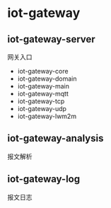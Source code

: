 # iot-gateway

## iot-gateway-server
网关入口

* iot-gateway-core
* iot-gateway-domain
* iot-gateway-main
* iot-gateway-mqtt
* iot-gateway-tcp
* iot-gateway-udp
* iot-gateway-lwm2m



## iot-gateway-analysis
报文解析

## iot-gateway-log
报文日志